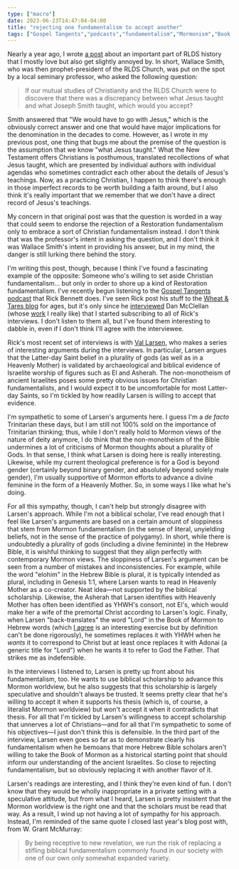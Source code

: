 ```yaml
---
type: ["macro"]
date: 2023-06-23T14:47:04-04:00
title: "rejecting one fundamentalism to accept another"
tags: ["Gospel Tangents","podcasts","fundamentalism","Mormonism","Book of Mormon","Wallace Smith","Val Larsen","Dan McClellan","Trinity","Grant McMurray"]
---
```

Nearly a year ago, I wrote [a post](https://spencergreenhalgh.com/communities/joseph-jesus-and-fundamentalism/) about an important part of RLDS history that I mostly love but also get slightly annoyed by. In short, Wallace Smith, who was then prophet-president of the RLDS Church, was put on the spot by a local seminary professor, who asked the following question:

> If our mutual studies of Christianity and the RLDS Church were to discovere that there was a discrepancy between what Jesus taught and what Joseph Smith taught, which would you accept?

Smith answered that "We would have to go with Jesus," which is the obviously correct answer and one that would have major implications for the denomination in the decades to come. However, as I wrote in my previous post, one thing that bugs me about the premise of the question is the assumption that we know "what Jesus taught." What the New Testament offers Christians is posthumous, translated recollections of what Jesus taught, which are presented by individual authors with individual agendas who sometimes contradict each other about the details of Jesus's teachings. Now, as a practicing Christian, I happen to think there's enough in those imperfect records to be worth building a faith around, but I also think it's really important that we remember that we don't have a direct record of Jesus's teachings.

My concern in that original post was that the question is worded in a way that could seem to endorse the rejection of a Restoration fundamentalism only to embrace a sort of Christian fundamentalism instead. I don't think that was the professor's intent in asking the question, and I don't think it was Wallace Smith's intent in providing his answer, but in my mind, the danger is still lurking there behind the story. 

I'm writing this post, though, because I think I've found a fascinating example of the opposite: Someone who's willing to set aside Christian fundamentalism... but only in order to shore up a kind of Restoration fundamentalism. I've recently begun listening to the [Gospel Tangents podcast](https://gospeltangents.com/) that Rick Bennett does. I've seen Rick post his stuff to the [Wheat & Tares blog](https://wheatandtares.org/author/gospeltangents/) for ages, but it's only since he [interviewed](https://wheatandtares.org/2023/04/03/dan-mcclellan-on-early-israelite-religion/) Dan McClellan (whose [work](https://www.maklelan.org/) I really like) that I started subscribing to all of Rick's interviews. I don't listen to them all, but I've found them interesting to dabble in, even if I don't think I'll agree with the interviewee. 

Rick's most recent set of interviews is with [Val Larsen](https://gospeltangents.com/people/val-larsen/), who makes a series of interesting arguments during the interviews. In particular, Larsen argues that the Latter-day Saint belief in a plurality of gods (as well as in a Heavenly Mother) is validated by archaeological and biblical evidence of Israelite worship of figures such as El and Asherah. The non-monotheism of ancient Israelites poses some pretty obvious issues for Christian fundamentalists, and I would expect it to be uncomfortable for most Latter-day Saints, so I'm tickled by how readily Larsen is willing to accept that evidence.

I'm sympathetic to some of Larsen's arguments here. I guess I'm a *de facto* Trinitarian these days, but I am still not 100% sold on the importance of Trinitarian thinking; thus, while I don't really hold to Mormon views of the nature of deity anymore, I do think that the non-monotheism of the Bible undermines a lot of criticisms of Mormon thoughts about a plurality of Gods. In that sense, I think what Larsen is doing here is really interesting. Likewise, while my current theological preference is for a God is beyond gender (certainly beyond binary gender, and absolutely beyond solely male gender), I'm usually supportive of Mormon efforts to advance a divine feminine in the form of a Heavenly Mother. So, in some ways I like what he's doing.

For all this sympathy, though, I can't help but strongly disagree with Larsen's approach. While I'm not a biblical scholar, I've read enough that I feel like Larsen's arguments are based on a certain amount of sloppiness that stem from Mormon fundamentalism (in the sense of literal, unyielding beliefs, not in the sense of the practice of polygamy). In short, while there is undoubtedly a plurality of gods (including a divine femininte) in the Hebrew Bible, it is wishful thinking to suggest that they align perfectly with contemporary Mormon views. The sloppiness of Larsen's argument can be seen from a number of mistakes and inconsistencies. For example, while the word "elohim" in the Hebrew Bible is plural, it is typically intended as plural, including in Genesis 1:1, where Larsen wants to read in Heavenly Mother as a co-creator. Neat idea—not supported by the biblical scholarship. Likewise, the Asherah that Larsen identifies with Heavenly Mother has often been identified as YHWH's consort, not El's, which would make her a wife of the premortal Christ according to Larsen's logic. Finally, when Larsen "back-translates" the word "Lord" in the Book of Mormon to Hebrew words (which [I agree](https://spencergreenhalgh.com/communities/what-does-the-lord-mean-in-the-book-of-mormon/) is an interesting exercise but by definition can't be done rigorously), he sometimes replaces it with YHWH when he *wants* it to correspond to Christ but at least once replaces it with Adonai (a generic title for "Lord") when he wants it to refer to God the Father. That strikes me as indefensible. 

In the interviews I listened to, Larsen is pretty up front about his fundamentalism, too. He wants to use biblical scholarship to advance this Mormon worldview, but he also suggests that this scholarship is largely speculative and shouldn't always be trusted. It seems pretty clear that he's willing to accept it when it supports his thesis (which is, of course, a literalist Mormon worldview) but won't accept it when it contradicts that thesis. For all that I'm tickled by Larsen's willingness to accept scholarship that unnerves a lot of Christians—and for all that I'm sympathetic to some of his objectives—I just don't think this is defensible. In the third part of the interview, Larsen even goes so far as to demonstrate clearly his fundamentalism when he bemoans that more Hebrew Bible scholars aren't willing to take the Book of Mormon as a historical starting point that should inform our understanding of the ancient Israelites. So close to rejecting fundamentalism, but so obviously replacing it with another flavor of it.

Larsen's readings are interesting, and I think they're even kind of fun. I don't know that they would be wholly inappropriate in a private setting with a speculative attitude, but from what I heard, Larsen is pretty insistent that the Mormon worldview is the right one and that the scholars must be read that way. As a result, I wind up not having a lot of sympathy for his approach. Instead, I'm reminded of the same quote I closed last year's blog post with, from W. Grant McMurray: 

> By being receptive to new revelation, we run the risk of replacing a stifling biblical fundamentalism commonly found in our society with one of our own only somewhat expanded variety.
